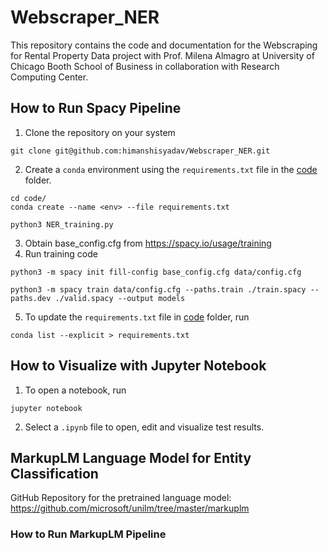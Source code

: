 # Webscraper_NER

This repository contains the code and documentation for the Webscraping for Rental Property Data project with Prof. Milena Almagro at University of Chicago Booth School of Business in collaboration with Research Computing Center. 

## How to Run Spacy Pipeline

1. Clone the repository on your system

```
git clone git@github.com:himanshisyadav/Webscraper_NER.git
```

2. Create a ```conda``` environment using the ```requirements.txt``` file in the [code](code/) folder.
```
cd code/
conda create --name <env> --file requirements.txt
```
```
python3 NER_training.py
```

3. Obtain base_config.cfg from https://spacy.io/usage/training 
4. Run training code

```
python3 -m spacy init fill-config base_config.cfg data/config.cfg
```
```
python3 -m spacy train data/config.cfg --paths.train ./train.spacy --paths.dev ./valid.spacy --output models
```
5. To update the ```requirements.txt``` file in [code](code/) folder, run

```
conda list --explicit > requirements.txt
```

## How to Visualize with Jupyter Notebook

1. To open a notebook, run

```
jupyter notebook
```
2. Select a ```.ipynb``` file to open, edit and visualize test results.

## MarkupLM Language Model for Entity Classification

GitHub Repository for the pretrained language model: https://github.com/microsoft/unilm/tree/master/markuplm

### How to Run MarkupLM Pipeline


